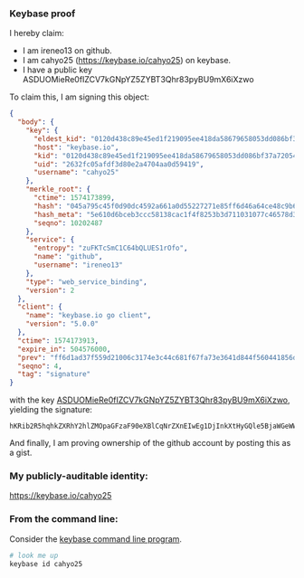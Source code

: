 ### Keybase proof

I hereby claim:

  * I am ireneo13 on github.
  * I am cahyo25 (https://keybase.io/cahyo25) on keybase.
  * I have a public key ASDUOMieRe0fIZCV7kGNpYZ5ZYBT3Qhr83pyBU9mX6iXzwo

To claim this, I am signing this object:

```json
{
  "body": {
    "key": {
      "eldest_kid": "0120d438c89e45ed1f219095ee418da58679658053dd086bf37a72054f665fa897cf0a",
      "host": "keybase.io",
      "kid": "0120d438c89e45ed1f219095ee418da58679658053dd086bf37a72054f665fa897cf0a",
      "uid": "2632fc05afdf3d80e2a4704aa0d59419",
      "username": "cahyo25"
    },
    "merkle_root": {
      "ctime": 1574173899,
      "hash": "045a795c45f0d90dc4592a661a0d55227271e85ff6d46a64ce48c9b6afed55b0749237032fdfbf51383fdaa7f8f5788984157b74c4f0e473e83ca4eb061a71d7",
      "hash_meta": "5e610d6bceb3ccc58138cac1f4f8253b3d711031077c46578d3b5ffdf5952903",
      "seqno": 10202487
    },
    "service": {
      "entropy": "zuFKTcSmC1C64bQLUES1rOfo",
      "name": "github",
      "username": "ireneo13"
    },
    "type": "web_service_binding",
    "version": 2
  },
  "client": {
    "name": "keybase.io go client",
    "version": "5.0.0"
  },
  "ctime": 1574173913,
  "expire_in": 504576000,
  "prev": "ff6d1ad37f559d21006c3174e3c44c681f67fa73e3641d844f560441856d7b54",
  "seqno": 4,
  "tag": "signature"
}
```

with the key [ASDUOMieRe0fIZCV7kGNpYZ5ZYBT3Qhr83pyBU9mX6iXzwo](https://keybase.io/cahyo25), yielding the signature:

```
hKRib2R5hqhkZXRhY2hlZMOpaGFzaF90eXBlCqNrZXnEIwEg1DjInkXtHyGQle5BjaWGeWWAU90Ia/N6cgVPZl+ol88Kp3BheWxvYWTESpcCBMQg/20a039VnSEAbDF048RMaB9n+nPjZB2ET1YEQYVte1TEIG2fswLTJNDEZdrF3kxPws+UqpHbBOoqZfiqaBw9L4uoAgHCo3NpZ8RAJNK7OIqEJGV7ZV+Iu/OFEOk8Gz9dz6+4GmsejCSoh3I4sJtmaAxcFuVfhyWwf7dyrhEehLLQSKdh5dmlXTWHDKhzaWdfdHlwZSCkaGFzaIKkdHlwZQildmFsdWXEIGupG7FIxWDr0FFBRO51vVFmEq6FRebgWk+icK+Y1io+o3RhZ80CAqd2ZXJzaW9uAQ==

```

And finally, I am proving ownership of the github account by posting this as a gist.

### My publicly-auditable identity:

https://keybase.io/cahyo25

### From the command line:

Consider the [keybase command line program](https://keybase.io/download).

```bash
# look me up
keybase id cahyo25
```
